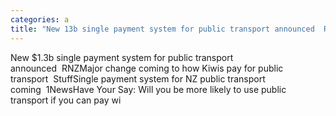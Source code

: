 ```yaml
---
categories: a
title: "New 13b single payment system for public transport announced  RNZ"
---
```

New $1.3b single payment system for public transport announced&nbsp;&nbsp;RNZMajor change coming to how Kiwis pay for public transport&nbsp;&nbsp;StuffSingle payment system for NZ public transport coming&nbsp;&nbsp;1NewsHave Your Say: Will you be more likely to use public transport if you can pay wi